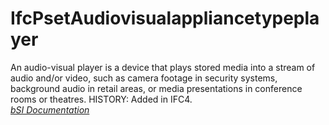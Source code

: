 IfcPsetAudiovisualappliancetypeplayer
=====================================
An audio-visual player is a device that plays stored media into a stream of
audio and/or video, such as camera footage in security systems, background
audio in retail areas, or media presentations in conference rooms or theatres.
HISTORY: Added in IFC4.  
[ _bSI
Documentation_](https://standards.buildingsmart.org/IFC/DEV/IFC4_2/FINAL/HTML/schema/ifcelectricaldomain/pset/pset_audiovisualappliancetypeplayer.htm)


